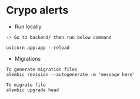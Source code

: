 # Crypo alerts

- Run locally
```
-> Go to backend/ then run below command

uvicorn app:app --reload
```

- Migrations
```
To generate migration files
alembic revision --autogenerate -m 'message here'

To migrate file
alembic upgrade head
```